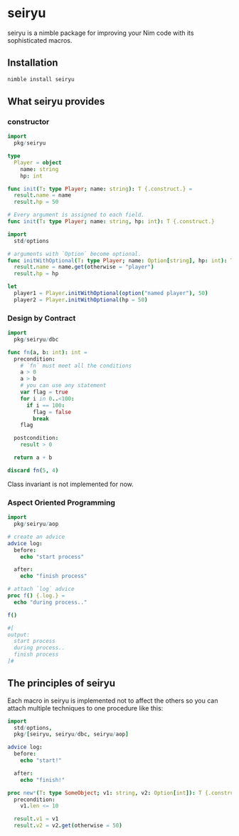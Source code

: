 # seiryu
seiryu is a nimble package for improving your Nim code with its sophisticated macros.

## Installation
```sh
nimble install seiryu
```

## What seiryu provides
### constructor
```nim
import
  pkg/seiryu

type
  Player = object
    name: string
    hp: int

func init(T: type Player; name: string): T {.construct.} =
  result.name = name
  result.hp = 50

# Every argument is assigned to each field.
func init(T: type Player; name: string, hp: int): T {.construct.}
```

```nim
import
  std/options

# arguments with `Option` become optional.
func initWithOptional(T: type Player; name: Option[string], hp: int): T {.construct.}
  result.name = name.get(otherwise = "player")
  result.hp = hp

let
  player1 = Player.initWithOptional(option("named player"), 50)
  player2 = Player.initWithOptional(hp = 50)
```

### Design by Contract
```nim
import
  pkg/seiryu/dbc

func fn(a, b: int): int =
  precondition:
    # `fn` must meet all the conditions
    a > 0
    a > b
    # you can use any statement
    var flag = true
    for i in 0..<100:
      if i == 100:
        flag = false
        break
    flag

  postcondition:
    result > 0

  return a + b

discard fn(5, 4)
```
Class invariant is not implemented for now.

### Aspect Oriented Programming
```nim
import
  pkg/seiryu/aop

# create an advice
advice log:
  before:
    echo "start process"

  after:
    echo "finish process"

# attach `log` advice
proc f() {.log.} =
  echo "during process.."

f()

#[
output:
  start process
  during process..
  finish process
]#
```

## The principles of seiryu
Each macro in seiryu is implemented not to affect the others so you can attach multiple techniques to one procedure like this:
```nim
import
  std/options,
  pkg/[seiryu, seiryu/dbc, seiryu/aop]

advice log:
  before:
    echo "start!"

  after:
    echo "finish!"

proc new*(T: type SomeObject; v1: string, v2: Option[int]): T {.construct, log.} =
  precondition:
    v1.len <= 10

  result.v1 = v1
  result.v2 = v2.get(otherwise = 50)
```

